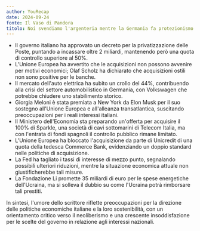 ```yaml
---
author: YouRecap
date: 2024-09-24
fonte: Il Vaso di Pandora
titolo: Noi svendiamo l'argenteria mentre la Germania fa protezionismo - Gabriele Guzzi Arnaldo Vitangeli
---
```


- Il governo italiano ha approvato un decreto per la privatizzazione delle Poste, puntando a incassare oltre 2 miliardi, mantenendo però una quota di controllo superiore al 50%.
- L'Unione Europea ha avvertito che le acquisizioni non possono avvenire per motivi economici; Olaf Scholz ha dichiarato che acquisizioni ostili non sono positive per le banche.
- Il mercato dell'auto elettrica ha subito un crollo del 44%, contribuendo alla crisi del settore automobilistico in Germania, con Volkswagen che potrebbe chiudere uno stabilimento storico.
- Giorgia Meloni è stata premiata a New York da Elon Musk per il suo sostegno all'Unione Europea e all'alleanza transatlantica, suscitando preoccupazioni per i reali interessi italiani.
- Il Ministero dell'Economia sta preparando un'offerta per acquisire il 100% di Sparkle, una società di cavi sottomarini di Telecom Italia, ma con l'entrata di fondi spagnoli il controllo pubblico rimane limitato.
- L'Unione Europea ha bloccato l'acquisizione da parte di Unicredit di una quota della tedesca Commerce Bank, evidenziando un doppio standard nelle politiche di acquisizione.
- La Fed ha tagliato i tassi di interesse di mezzo punto, segnalando possibili ulteriori riduzioni, mentre la situazione economica attuale non giustificherebbe tali misure.
- La Fondazione Li promette 35 miliardi di euro per le spese energetiche dell'Ucraina, ma si solleva il dubbio su come l'Ucraina potrà rimborsare tali prestiti.

In sintesi, l'umore dello scrittore riflette preoccupazioni per la direzione delle politiche economiche italiane e la loro sostenibilità, con un orientamento critico verso il neoliberismo e una crescente insoddisfazione per le scelte del governo in relazione agli interessi nazionali.
